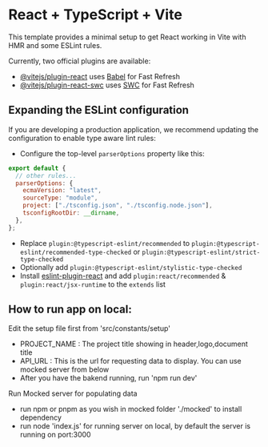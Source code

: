 # React + TypeScript + Vite

This template provides a minimal setup to get React working in Vite with HMR and some ESLint rules.

Currently, two official plugins are available:

- [@vitejs/plugin-react](https://github.com/vitejs/vite-plugin-react/blob/main/packages/plugin-react/README.md) uses [Babel](https://babeljs.io/) for Fast Refresh
- [@vitejs/plugin-react-swc](https://github.com/vitejs/vite-plugin-react-swc) uses [SWC](https://swc.rs/) for Fast Refresh

## Expanding the ESLint configuration

If you are developing a production application, we recommend updating the configuration to enable type aware lint rules:

- Configure the top-level `parserOptions` property like this:

```js
export default {
  // other rules...
  parserOptions: {
    ecmaVersion: "latest",
    sourceType: "module",
    project: ["./tsconfig.json", "./tsconfig.node.json"],
    tsconfigRootDir: __dirname,
  },
};
```

- Replace `plugin:@typescript-eslint/recommended` to `plugin:@typescript-eslint/recommended-type-checked` or `plugin:@typescript-eslint/strict-type-checked`
- Optionally add `plugin:@typescript-eslint/stylistic-type-checked`
- Install [eslint-plugin-react](https://github.com/jsx-eslint/eslint-plugin-react) and add `plugin:react/recommended` & `plugin:react/jsx-runtime` to the `extends` list

## How to run app on local:

Edit the setup file first from 'src/constants/setup'

<ul>
<li>PROJECT_NAME : The project title showing in header,logo,document title</li>
<li>API_URL : This is the url for requesting data to display. You can use mocked server from below</li>
<li>After you have the bakend running, run 'npm run dev'
</ul>

Run Mocked server for populating data

<ul>
<li> run npm or pnpm as you wish in mocked folder './mocked' to install dependency</li>
<li> run node 'index.js' for running server on local, by default the server is running on port:3000</li>
</ul>
